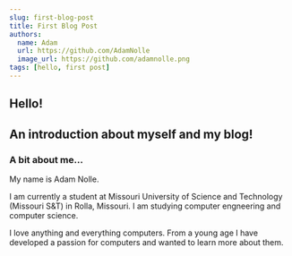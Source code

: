 ```yaml
---
slug: first-blog-post
title: First Blog Post
authors:
  name: Adam
  url: https://github.com/AdamNolle
  image_url: https://github.com/adamnolle.png
tags: [hello, first post]
---
```


## Hello!

## An introduction about myself and my blog!

### A bit about me…

My name is Adam Nolle.

I am currently a student at Missouri University of Science and Technology (Missouri S&T) in Rolla, Missouri. I am studying computer engneering and computer science.

I love anything and everything computers. From a young age I have developed a passion for computers and wanted to learn more about them.
